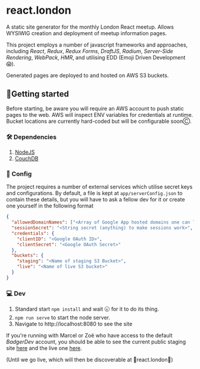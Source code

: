 # react.london
A static site generator for the monthly London React meetup. Allows WYSIWIG creation and deployment of meetup information pages.

This project employs a number of javascript frameworks and approaches, including _React_, _Redux_, _Redux Forms_, _DraftJS_, _Radium_, _Server-Side Rendering_, _WebPack_, _HMR_, and utilising EDD (Emoji Driven Development 😱).

Generated pages are deployed to and hosted on AWS S3 buckets.

## 🏃Getting started
Before starting, be aware you will require an AWS account to push static pages to the web. AWS will inspect ENV variables for credentials at runtime. Bucket locations are currently hard-coded but will be configurable soonⒸ.

### 🛠 Dependencies
1. [NodeJS](https://nodejs.org/en/)
2. [CouchDB](http://couchdb.apache.org/)

### 🔬 Config
The project requires a number of external services which utilise secret keys and configurations. By default, a file is kept at `app/serverConfig.json` to contain these details, but you will have to ask a fellow dev for it or create one yourself in the following format

```JSON
{
  "allowedDomainNames": ["<Array of Google App hosted domains one can login with>"],
  "sessionSecret": "<String secret (anything) to make sessions work>",
  "credentials": {
    "clientID": "<Google OAuth ID>",
    "clientSecret": "<Google OAuth Secret>"
  },
  "buckets": {
    "staging": "<Name of staging S3 Bucket>",
    "live": "<Name of live S3 bucket>"
  }
}
```

### 💻 Dev
1. Standard start
``` npm install ```
and wait 🕣 for it to do its thing.
2. `npm run serve` to start the node server.
3. Navigate to http://localhost:8080 to see the site

If you're running with Marcel or Zoë who have access to the default *BadgerDev* account, you should be able to see the current public staging site [here](http://london.react.live.s3-website-eu-west-1.amazonaws.com/) and the live one [here](http://london.react.dev.s3-website-eu-west-1.amazonaws.com/).

(Until we go live, which will then be discoverable at 🌟react.london🌟)
